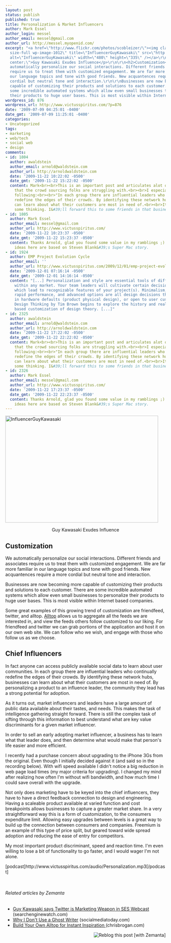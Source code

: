 ```yaml
---
layout: post
status: publish
published: true
title: Personalization & Market Influencers
author: Mark Essel
author_login: messel
author_email: messel@gmail.com
author_url: http://messel.myopenid.com/
excerpt: "<a href=\"http://www.flickr.com/photos/scobleizer/\"><img class=\"aligncenter
  size-full wp-image-1012\" title=\"InfluencerGuyKawasaki\" src=\"http://www.victusspiritus.com/wp-content/uploads/2009/07/InfluencerGuyKawasaki.jpg\"
  alt=\"InfluencerGuyKawasaki\" width=\"480\" height=\"335\" /></a>\r\n<p style=\"text-align:
  center;\">Guy Kawasaki Exudes Influence</p>\r\n\r\n<h2>Customization</h2>\r\nWe
  automatically personalize our social interactions. Different friends and associates
  require us to treat them with customized engagement. We are far more familiar in
  our language topics and tone with good friends. New acquantences require a more
  cordial but neutral tone and interaction.\r\n\r\nBusinesses are now becoming more
  capable of customizing their products and solutions to each customer. There are
  some incredible automated systems which allow even small businesses to personalize
  their products to huge user bases. This is most visible within Internet based companies."
wordpress_id: 876
wordpress_url: http://www.victusspiritus.com/?p=876
date: '2009-07-09 04:25:01 -0400'
date_gmt: '2009-07-09 11:25:01 -0400'
categories:
- Uncategorized
tags:
- marketing
- web/tech
- social web
- design
comments:
- id: 1804
  author: awaldstein
  author_email: arnold@waldstein.com
  author_url: http://arnoldwaldstein.com
  date: '2009-11-22 10:22:02 -0500'
  date_gmt: '2009-11-22 15:22:02 -0500'
  content: Mark<br><br>This is an important post and articulates alot of mushy terminology
    that the crowd sourcing folks are struggling with.<br><br>I especially like the
    following:<br><br>"In each group there are influential leaders who continually
    redefine the edges of their crowds. By identifying these network hubs, businesses
    can learn about what their customers are most in need of.<br><br>It&#39;s spurring
    some thinking. I&#39;ll forward this to some friends in that business.<br><br>Thnx
- id: 1805
  author: Mark Essel
  author_email: messel@gmail.com
  author_url: http://www.victusspiritus.com/
  date: '2009-11-22 10:23:37 -0500'
  date_gmt: '2009-11-22 15:23:37 -0500'
  content: Thanks Arnold, glad you found some value in my ramblings ;). Some of the
    ideas here are based on Steven Blank&#39;s Super Mac story.
- id: 1924
  author: EMP Project Evolution Cycle
  author_email: ''
  author_url: http://www.victusspiritus.com/2009/12/01/emp-project-evolution-cycle/
  date: '2009-12-01 07:16:14 -0500'
  date_gmt: '2009-12-01 14:16:14 -0500'
  content: "[...] Personalization and style are essential tools of differentiation
    within any market. Your team leaders will cultivate certain decision priorities
    which lead to recognizable features of your project(s). Minimalism, smooth design,
    rapid performance, and advanced options are all design decisions that may be embedded
    in hardware defaults (product physical design), or open to user customization.
    Design Thinking by Tim Brown begins to explore the history and reality of user
    based customization of design theory. [...]"
- id: 2325
  author: awaldstein
  author_email: arnold@waldstein.com
  author_url: http://arnoldwaldstein.com
  date: '2009-11-22 17:22:02 -0500'
  date_gmt: '2009-11-22 22:22:02 -0500'
  content: Mark<br><br>This is an important post and articulates alot of mushy terminology
    that the crowd sourcing folks are struggling with.<br><br>I especially like the
    following:<br><br>"In each group there are influential leaders who continually
    redefine the edges of their crowds. By identifying these network hubs, businesses
    can learn about what their customers are most in need of.<br><br>It&#39;s spurring
    some thinking. I&#39;ll forward this to some friends in that business.<br><br>Thnx
- id: 2326
  author: Mark Essel
  author_email: messel@gmail.com
  author_url: http://www.victusspiritus.com/
  date: '2009-11-22 17:23:37 -0500'
  date_gmt: '2009-11-22 22:23:37 -0500'
  content: Thanks Arnold, glad you found some value in my ramblings ;). Some of the
    ideas here are based on Steven Blank&#39;s Super Mac story.
---
```

<p><a href="http://www.flickr.com/photos/scobleizer/"><img class="aligncenter size-full wp-image-1012" title="InfluencerGuyKawasaki" src="http://www.victusspiritus.com/wp-content/uploads/2009/07/InfluencerGuyKawasaki.jpg" alt="InfluencerGuyKawasaki" width="480" height="335" /></a></p>
<p style="text-align: center;">Guy Kawasaki Exudes Influence</p>
<h2>Customization</h2>
<p>We automatically personalize our social interactions. Different friends and associates require us to treat them with customized engagement. We are far more familiar in our language topics and tone with good friends. New acquantences require a more cordial but neutral tone and interaction.</p>
<p>Businesses are now becoming more capable of customizing their products and solutions to each customer. There are some incredible automated systems which allow even small businesses to personalize their products to huge user bases. This is most visible within Internet based companies.<a id="more"></a><a id="more-876"></a></p>
<p>Some great examples of this growing trend of customization are friendfeed, twitter, and alltop. <a class="zem_slink" title="Alltop" rel="homepage" href="http://alltop.com">Alltop</a> allows us to aggregate all the feeds we are interested in, and view the feeds others follow customized to our liking. For friendfeed and twitter we can grab portions of the application and host it on our own web site. We can follow who we wish, and engage with those who follow us as we choose.</p>
<h2>Chief Influencers</h2>
<p>In fact anyone can access publicly available social data to learn about user communities. In each group there are influential leaders who continually redefine the edges of their crowds. By identifying these network hubs, businesses can learn about what their customers are most in need of. By personalizing a product to an influence leader, the community they lead has a strong potential for adoption.</p>
<p>As it turns out, market influencers and leaders have a large amount of public data available about their tastes, and needs. This makes the task of intelligence gathering straight forward. There is still the complex task of sifting through this information to best understand what are key value discriminants for a given market influencer.</p>
<p>In order to sell an early adopting market influencer, a business has to learn what that leader does, and then determine what would make that person's life easier and more efficient.</p>
<p>I recently had a purchase concern about upgrading to the iPhone 3Gs from the original. Even though I initially decided against it (and said so in the recording below). With wifi speed available I didn't notice a big reduction in web page load times (my major criteria for upgrading). I changed my mind after realizing how often I'm without wifi bandwidth, and how much time I could save overall with the upgrade.</p>
<p>Not only does marketing have to be keyed into the chief influencers, they have to have a direct feedback connection to design and engineering. Having a scaleable product available at varied function and cost breakpoints allows businesses to capture a greater market share. In a very straightforward way this is a form of customization, to the consumers expenditure limit. Allowing easy upgrades between levels is a great way to build up the connection between consumers and companies. Freemium is an example of this type of price split, but geared toward wide spread adoption and reducing the ease of entry for competitors.</p>
<p>My most important product discriminant, speed and reaction time. I'm even willing to lose a bit of functionality to go faster, and I would wager I'm not alone.</p>
<p>[podcast]http://www.victusspiritus.com/audio/Personalization.mp3[/podcast]</p>
<div><span style="font-family: arial;"><span style="border-collapse: collapse; line-height: normal;"><br />
</span></span></div>
<h6 class="zemanta-related-title" style="font-size: 1em;">Related articles by Zemanta</h6>
<ul class="zemanta-article-ul">
<li class="zemanta-article-ul-li"><a href="http://blog.searchenginewatch.com/090306-144427">Guy Kawasaki says Twitter is Marketing Weapon in SES Webcast</a> (searchenginewatch.com)</li>
<li class="zemanta-article-ul-li"><a href="http://www.socialmediatoday.com/SMC/81503">Why I Don't Use a Ghost Writer</a> (socialmediatoday.com)</li>
<li class="zemanta-article-ul-li"><a href="http://www.chrisbrogan.com/build-your-own-alltop-for-instant-inspiration/"> Build Your Own Alltop for Instant Inspiration </a> (chrisbrogan.com)</li>
</ul>
<div class="zemanta-pixie" style="margin-top: 10px; height: 15px;"><a class="zemanta-pixie-a" title="Reblog this post [with Zemanta]" href="http://reblog.zemanta.com/zemified/a58e5ee7-1773-46b2-abd9-070fed6045a3/"><img class="zemanta-pixie-img" style="border: none; float: right;" src="http://img.zemanta.com/reblog_e.png?x-id=a58e5ee7-1773-46b2-abd9-070fed6045a3" alt="Reblog this post [with Zemanta]" /></a><span class="zem-script more-related pretty-attribution"><script src="http://static.zemanta.com/readside/loader.js" type="text/javascript"></script></span></div>
